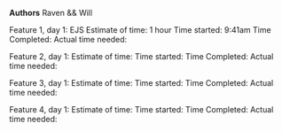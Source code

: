 **Authors**
Raven && Will

Feature 1, day 1: EJS
Estimate of time: 1 hour
Time started: 9:41am
Time Completed:
Actual time needed:


Feature 2, day 1: 
Estimate of time:
Time started:
Time Completed:
Actual time needed:


Feature 3, day 1: 
Estimate of time:
Time started:
Time Completed:
Actual time needed:


Feature 4, day 1: 
Estimate of time:
Time started:
Time Completed:
Actual time needed: